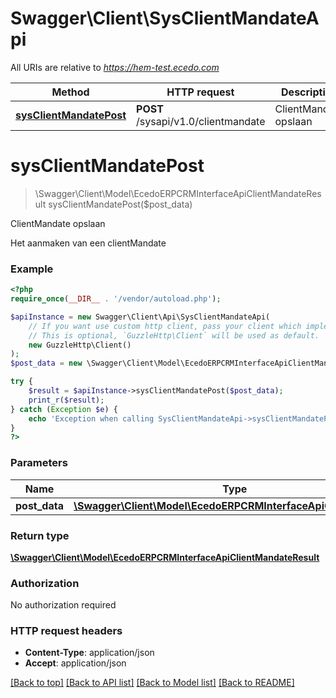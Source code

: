 # Swagger\Client\SysClientMandateApi

All URIs are relative to *https://hem-test.ecedo.com*

Method | HTTP request | Description
------------- | ------------- | -------------
[**sysClientMandatePost**](SysClientMandateApi.md#sysClientMandatePost) | **POST** /sysapi/v1.0/clientmandate | ClientMandate opslaan


# **sysClientMandatePost**
> \Swagger\Client\Model\EcedoERPCRMInterfaceApiClientMandateResult sysClientMandatePost($post_data)

ClientMandate opslaan

Het aanmaken van een clientMandate

### Example
```php
<?php
require_once(__DIR__ . '/vendor/autoload.php');

$apiInstance = new Swagger\Client\Api\SysClientMandateApi(
    // If you want use custom http client, pass your client which implements `GuzzleHttp\ClientInterface`.
    // This is optional, `GuzzleHttp\Client` will be used as default.
    new GuzzleHttp\Client()
);
$post_data = new \Swagger\Client\Model\EcedoERPCRMInterfaceApiClientMandate(); // \Swagger\Client\Model\EcedoERPCRMInterfaceApiClientMandate | 

try {
    $result = $apiInstance->sysClientMandatePost($post_data);
    print_r($result);
} catch (Exception $e) {
    echo 'Exception when calling SysClientMandateApi->sysClientMandatePost: ', $e->getMessage(), PHP_EOL;
}
?>
```

### Parameters

Name | Type | Description  | Notes
------------- | ------------- | ------------- | -------------
 **post_data** | [**\Swagger\Client\Model\EcedoERPCRMInterfaceApiClientMandate**](../Model/EcedoERPCRMInterfaceApiClientMandate.md)|  |

### Return type

[**\Swagger\Client\Model\EcedoERPCRMInterfaceApiClientMandateResult**](../Model/EcedoERPCRMInterfaceApiClientMandateResult.md)

### Authorization

No authorization required

### HTTP request headers

 - **Content-Type**: application/json
 - **Accept**: application/json

[[Back to top]](#) [[Back to API list]](../../README.md#documentation-for-api-endpoints) [[Back to Model list]](../../README.md#documentation-for-models) [[Back to README]](../../README.md)

